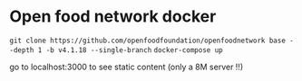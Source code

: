 # Open food network docker

`git clone https://github.com/openfoodfoundation/openfoodnetwork base --depth 1 -b v4.1.18 --single-branch`
`docker-compose up`

go to localhost:3000 to see static content (only a 8M server !!)